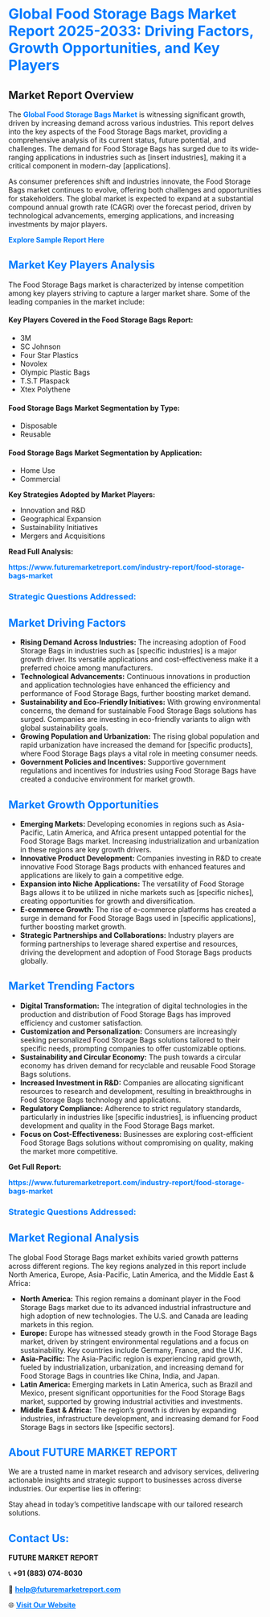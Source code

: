 <h1 style="color: #007BFF;">Global Food Storage Bags Market Report 2025-2033: Driving Factors, Growth Opportunities, and Key Players</h1>

<section id="overview">
<h2>Market Report Overview</h2>
<p>The <a href="https://www.futuremarketreport.com/industry-report/food-storage-bags-market" style="color: #007BFF; text-decoration: none;"><strong>Global Food Storage Bags Market</strong></a> is witnessing significant growth, driven by increasing demand across various industries. This report delves into the key aspects of the Food Storage Bags market, providing a comprehensive analysis of its current status, future potential, and challenges. The demand for Food Storage Bags has surged due to its wide-ranging applications in industries such as [insert industries], making it a critical component in modern-day [applications].</p>
<p>As consumer preferences shift and industries innovate, the Food Storage Bags market continues to evolve, offering both challenges and opportunities for stakeholders. The global market is expected to expand at a substantial compound annual growth rate (CAGR) over the forecast period, driven by technological advancements, emerging applications, and increasing investments by major players.</p>
</section>

<section id="overview">
<p><a href="https://www.futuremarketreport.com/request-sample/reportId=62374" style="color: #007BFF; text-decoration: none;"><strong>Explore Sample Report Here</strong></a></p>
</section>

<section id="key-players">
<h2 style="color: #007BFF;">Market Key Players Analysis</h2>
<p>The Food Storage Bags market is characterized by intense competition among key players striving to capture a larger market share. Some of the leading companies in the market include:</p>
<h4>Key Players Covered in the Food Storage Bags Report:</h4>
<ul><li>3M</li><li>SC Johnson</li><li>Four Star Plastics</li><li>Novolex</li><li>Olympic Plastic Bags</li><li>T.S.T Plaspack</li><li>Xtex Polythene</li></ul>
<h4>Food Storage Bags Market Segmentation by Type:</h4>
<ul><li>Disposable</li><li>Reusable</li></ul>

<h4>Food Storage Bags Market Segmentation by Application:</h4>
<ul><li>Home Use</li><li>Commercial</li></ul>
<p><strong>Key Strategies Adopted by Market Players:</strong></p>
<ul>
<li>Innovation and R&D</li>
<li>Geographical Expansion</li>
<li>Sustainability Initiatives</li>
<li>Mergers and Acquisitions</li>
</ul>
</section>

<section>
<p><strong>Read Full Analysis: </strong></p><a href="https://www.futuremarketreport.com/industry-report/food-storage-bags-market" style="color: #007BFF; text-decoration: none;"><strong>https://www.futuremarketreport.com/industry-report/food-storage-bags-market</strong></a>
<h3 style="color: #007BFF;">Strategic Questions Addressed:</h3>
</section>

<section id="driving-factors">
<h2 style="color: #007BFF;">Market Driving Factors</h2>
<ul>
<li><strong>Rising Demand Across Industries:</strong> The increasing adoption of Food Storage Bags in industries such as [specific industries] is a major growth driver. Its versatile applications and cost-effectiveness make it a preferred choice among manufacturers.</li>
<li><strong>Technological Advancements:</strong> Continuous innovations in production and application technologies have enhanced the efficiency and performance of Food Storage Bags, further boosting market demand.</li>
<li><strong>Sustainability and Eco-Friendly Initiatives:</strong> With growing environmental concerns, the demand for sustainable Food Storage Bags solutions has surged. Companies are investing in eco-friendly variants to align with global sustainability goals.</li>
<li><strong>Growing Population and Urbanization:</strong> The rising global population and rapid urbanization have increased the demand for [specific products], where Food Storage Bags plays a vital role in meeting consumer needs.</li>
<li><strong>Government Policies and Incentives:</strong> Supportive government regulations and incentives for industries using Food Storage Bags have created a conducive environment for market growth.</li>
</ul>
</section>

<section id="growth-opportunities">
<h2 style="color: #007BFF;">Market Growth Opportunities</h2>
<ul>
<li><strong>Emerging Markets:</strong> Developing economies in regions such as Asia-Pacific, Latin America, and Africa present untapped potential for the Food Storage Bags market. Increasing industrialization and urbanization in these regions are key growth drivers.</li>
<li><strong>Innovative Product Development:</strong> Companies investing in R&D to create innovative Food Storage Bags products with enhanced features and applications are likely to gain a competitive edge.</li>
<li><strong>Expansion into Niche Applications:</strong> The versatility of Food Storage Bags allows it to be utilized in niche markets such as [specific niches], creating opportunities for growth and diversification.</li>
<li><strong>E-commerce Growth:</strong> The rise of e-commerce platforms has created a surge in demand for Food Storage Bags used in [specific applications], further boosting market growth.</li>
<li><strong>Strategic Partnerships and Collaborations:</strong> Industry players are forming partnerships to leverage shared expertise and resources, driving the development and adoption of Food Storage Bags products globally.</li>
</ul>
</section>

<section id="trending-factors">
<h2 style="color: #007BFF;">Market Trending Factors</h2>
<ul>
<li><strong>Digital Transformation:</strong> The integration of digital technologies in the production and distribution of Food Storage Bags has improved efficiency and customer satisfaction.</li>
<li><strong>Customization and Personalization:</strong> Consumers are increasingly seeking personalized Food Storage Bags solutions tailored to their specific needs, prompting companies to offer customizable options.</li>
<li><strong>Sustainability and Circular Economy:</strong> The push towards a circular economy has driven demand for recyclable and reusable Food Storage Bags solutions.</li>
<li><strong>Increased Investment in R&D:</strong> Companies are allocating significant resources to research and development, resulting in breakthroughs in Food Storage Bags technology and applications.</li>
<li><strong>Regulatory Compliance:</strong> Adherence to strict regulatory standards, particularly in industries like [specific industries], is influencing product development and quality in the Food Storage Bags market.</li>
<li><strong>Focus on Cost-Effectiveness:</strong> Businesses are exploring cost-efficient Food Storage Bags solutions without compromising on quality, making the market more competitive.</li>
</ul>
</section>

<section>
<p><strong>Get Full Report: </strong></p><a href="https://www.futuremarketreport.com/industry-report/food-storage-bags-market" style="color: #007BFF; text-decoration: none;"><strong>https://www.futuremarketreport.com/industry-report/food-storage-bags-market</strong></a>
<h3 style="color: #007BFF;">Strategic Questions Addressed:</h3>
</section>


<section id="regional-analysis">
<h2 style="color: #007BFF;">Market Regional Analysis</h2>
<p>The global Food Storage Bags market exhibits varied growth patterns across different regions. The key regions analyzed in this report include North America, Europe, Asia-Pacific, Latin America, and the Middle East & Africa:</p>
<ul>
<li><strong>North America:</strong> This region remains a dominant player in the Food Storage Bags market due to its advanced industrial infrastructure and high adoption of new technologies. The U.S. and Canada are leading markets in this region.</li>
<li><strong>Europe:</strong> Europe has witnessed steady growth in the Food Storage Bags market, driven by stringent environmental regulations and a focus on sustainability. Key countries include Germany, France, and the U.K.</li>
<li><strong>Asia-Pacific:</strong> The Asia-Pacific region is experiencing rapid growth, fueled by industrialization, urbanization, and increasing demand for Food Storage Bags in countries like China, India, and Japan.</li>
<li><strong>Latin America:</strong> Emerging markets in Latin America, such as Brazil and Mexico, present significant opportunities for the Food Storage Bags market, supported by growing industrial activities and investments.</li>
<li><strong>Middle East & Africa:</strong> The region’s growth is driven by expanding industries, infrastructure development, and increasing demand for Food Storage Bags in sectors like [specific sectors].</li>
</ul>
</section>

<footer>
<h2 style="color: #007BFF;">About FUTURE MARKET REPORT</h2>
<p>We are a trusted name in market research and advisory services, delivering actionable insights and strategic support to businesses across diverse industries. Our expertise lies in offering:</p>

<p>Stay ahead in today’s competitive landscape with our tailored research solutions.</p>

<h2 style="color: #007BFF;">Contact Us:</h2>
<p><strong>FUTURE MARKET REPORT</strong></p>
<p>📞 <strong>+91 (883) 074-8030</strong></p>
<p>📧 <strong><a href="mailto:help@futuremarketreport.com" style="color: #007BFF;">help@futuremarketreport.com</a></strong></p>
<p>🌐 <strong><a href="https://www.futuremarketreport.com/" style="color: #007BFF;">Visit Our Website</a></strong></p>
</footer>